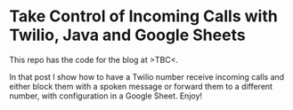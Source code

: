 # Take Control of Incoming Calls with Twilio, Java and Google Sheets

This repo has the code for the blog at >TBC<.

In that post I show how to have a Twilio number receive incoming calls and either block them with a spoken message or forward them to a different number, with configuration in a Google Sheet.  Enjoy!
